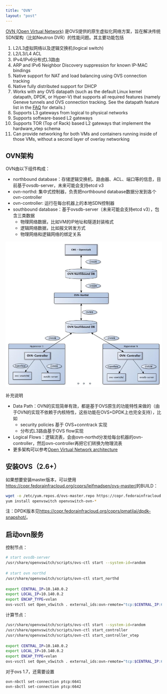 ```yaml
---
title: "OVN"
layout: "post"
---
```


[OVN (Open Virtual Network)](http://openvswitch.org/support/dist-docs/ovn-architecture.7.html) 是OVS提供的原生虚拟化网络方案，旨在解决传统SDN架构（比如Neutron DVR）的性能问题。其主要功能包括

1. L2/L3虚拟网络以及逻辑交换机(logical switch)
2. L2/L3/L4 ACL
3. IPv4/IPv6分布式L3路由
4. ARP and IPv6 Neighbor Discovery suppression for known IP-MAC bindings
5. Native support for NAT and load balancing using OVS connection tracking
6. Native fully distributed support for DHCP
7. Works with any OVS datapath (such as the default Linux kernel datapath, DPDK, or Hyper-V) that supports all required features (namely Geneve tunnels and OVS connection tracking. See the datapath feature list in the [FAQ](https://github.com/openvswitch/ovs/blob/master/FAQ.md#general) for details.)
8. Supports L3 gateways from logical to physical networks
9. Supports software-based L2 gateways
10. Supports TOR (Top of Rack) based L2 gateways that implement the hardware_vtep schema
11. Can provide networking for both VMs and containers running inside of those VMs, without a second layer of overlay networking

## OVN架构

OVN由以下组件构成：

* northbound database：存储逻辑交换机、路由器、ACL、端口等的信息，目前基于ovsdb-server，未来可能会支持etcd v3
* ovn-northd: 集中式控制器，负责把northbound database数据分发到各个ovn-controller
* ovn-controller: 运行在每台机器上的本地SDN控制器
* southbound database：基于ovsdb-server（未来可能会支持etcd v3），包含三类数据
  * 物理网络数据，比如VM的IP地址和隧道封装格式
  * 逻辑网络数据，比如报文转发方式
  * 物理网络和逻辑网络的绑定关系

![](/images/14879288590597.jpg)


补充说明

* Data Path：OVN的实现简单有效，都是基于OVS原生的功能特性来做的（由于OVN的实现不依赖于内核特性，这些功能在OVS+DPDK上也完全支持），比如
  * security policies 基于 OVS+conntrack 实现
  * 分布式L3路由基于OVS flow实现
* Logical Flows：逻辑流表，会由ovn-northd分发给每台机器的ovn-controller，然后ovn-controller再把它们转换为物理流表
* 更多架构可以参考[Open Virtual Network architecture](http://openvswitch.org/support/dist-docs/ovn-architecture.7.html)

## 安装OVS（2.6+）

如果想要安装master版本，可以使用<https://copr.fedorainfracloud.org/coprs/leifmadsen/ovs-master/>的BUILD：

```sh
wget -o /etc/yum.repos.d/ovs-master.repo https://copr.fedorainfracloud.org/coprs/leifmadsen/ovs-master/repo/epel-7/leifmadsen-ovs-master-epel-7.repo
yum install openvswitch openvswitch-ovn-*
```

注：DPDK版本见<https://copr.fedorainfracloud.org/coprs/pmatilai/dpdk-snapshot/>。

## 启动ovn服务

控制节点：


```sh
# start ovsdb-server
/usr/share/openvswitch/scripts/ovs-ctl start --system-id=random

# start ovn northd
/usr/share/openvswitch/scripts/ovn-ctl start_northd

export CENTRAL_IP=10.140.0.2
export LOCAL_IP=10.140.0.2
export ENCAP_TYPE=vxlan
ovs-vsctl set Open_vSwitch . external_ids:ovn-remote="tcp:$CENTRAL_IP:6642" external_ids:ovn-nb="tcp:$CENTRAL_IP:6641" external_ids:ovn-encap-ip=$LOCAL_IP external_ids:ovn-encap-type="$ENCAP_TYPE"
```

计算节点：

```sh
/usr/share/openvswitch/scripts/ovs-ctl start --system-id=random
/usr/share/openvswitch/scripts/ovn-ctl start_controller
/usr/share/openvswitch/scripts/ovn-ctl start_controller_vtep

export CENTRAL_IP=10.140.0.2
export LOCAL_IP=10.140.0.2
export ENCAP_TYPE=vxlan
ovs-vsctl set Open_vSwitch . external_ids:ovn-remote="tcp:$CENTRAL_IP:6642" external_ids:ovn-nb="tcp:$CENTRAL_IP:6641" external_ids:ovn-encap-ip=$LOCAL_IP external_ids:ovn-encap-type="$ENCAP_TYPE"
```

对于ovs 1.7，还需要设置

```
ovn-nbctl set-connection ptcp:6641
ovn-sbctl set-connection ptcp:6642
```

